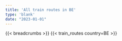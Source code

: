 ```yaml
---
title: 'All train routes in BE'
type: 'blank'
date: "2023-01-01"
---
```


{{< breadcrumbs >}}
{{< train_routes country=BE >}}
